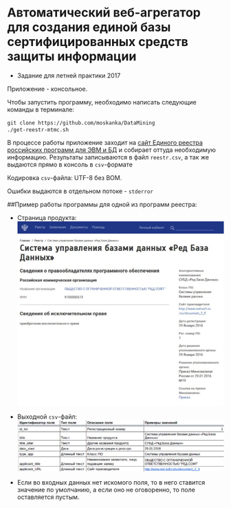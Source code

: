 Автоматический веб-агрегатор для создания единой базы сертифицированных средств защиты информации
=================================================================================================
- Задание для летней практики 2017

Приложение - консольное.

Чтобы запустить программу, необходимо написать следующие команды в терминале:
```angular2html
git clone https://github.com/moskanka/DataMining
./get-reestr-mtmc.sh
```

В процессе работы приложение заходит на [сайт Единого реестра российских
программ для ЭВМ и БД](https://reestr.minsvyaz.ru/reestr/) и собирает оттуда необходимую информацию. 
Результаты записываются в файл `reestr.csv`, а так же выдаются прямо в консоль в 
`csv`-формате 

Кодировка `csv`-файла: UTF-8 без BOM.

Ошибки выдаются в отдельном потоке - `stderror`

##Пример работы программы для одной из программ реестра:

- Страница продукта:
![example_page](example_page.jpg)

- Выходной `csv`-файл:
![example_table](example_table.jpg)

- Если во входных данных нет искомого поля, то в него ставится значение по умолчанию, а 
если оно не оговоренно, то поле оставляется пустым.

